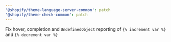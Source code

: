 ```yaml
---
'@shopify/theme-language-server-common': patch
'@shopify/theme-check-common': patch
---
```


Fix hover, completion and `UndefinedObject` reporting of `{% increment var %}` and `{% decrement var %}`
